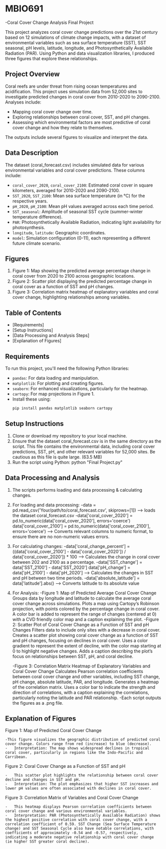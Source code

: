 # MBIO691
  -Coral Cover Change Analysis Final Project 

This project analyzes coral cover change predictions over the 21st century based on 12 simulations of climate change impacts, with a dataset of environmental variables such as sea surface temperature (SST), SST seasonal, pH levels, latitude, longitude, and Photosynthetically Available Radiation (PAR). Using Python and data visualization libraries, I produced three figures that explore these relationships.

## Project Overview
Coral reefs are under threat from rising ocean temperatures and acidification. This project uses simulation data from 52,000 sites to investigate predicted changes in coral cover from 2010-2020 to 2090-2100. Analyses include:
- Mapping coral cover change over time.
- Exploring relationships between coral cover, SST, and pH changes.
- Assessing which environmental factors are most predictive of coral cover change and how they relate to themselves.

The outputs include several figures to visualize and interpret the data.

## Data Description
The dataset (coral_forecast.csv) includes simulated data for various environmental variables and coral cover predictions. These columns include:
- `coral_cover_2020`, `coral_cover_2100`: Estimated coral cover in square kilometers, averaged for 2010-2020 and 2090-2100.
- `SST_2020`, `SST_2100`: Mean sea surface temperature (in °C) for the respective years.
- `pH_2020`, `pH_2100`: Mean pH values averaged across each time period.
- `SST_seasonal`: Amplitude of seasonal SST cycle (summer-winter temperature difference).
- `PAR`: Photosynthetically Available Radiation, indicating light availability for photosynthesis.
- `longitude`, `latitude`: Geographic coordinates.
- `model`: Simulation configuration (0-11), each representing a different future climate scenario.

## Figures
1. Figure 1: Map showing the predicted average percentage change in coral cover from 2020 to 2100 across geographic locations.
2. Figure 2: Scatter plot displaying the predicted percentage change in coral cover as a function of SST and pH changes.
3. Figure 3: Correlation matrix heatmap of explanatory variables and coral cover change, highlighting relationships among variables.

## Table of Contents
- [Requirements]
- [Setup Instructions]
- [Data Processing and Analysis Steps]
- [Explanation of Figures]

## Requirements
To run this project, you'll need the following Python libraries:
- `pandas`: For data loading and manipulation.
- `matplotlib`: For plotting and creating figures.
- `seaborn`: For enhanced visualizations, particularly for the heatmap.
- `cartopy`: For map projections in Figure 1.
- Install these using:
    ```bash
    pip install pandas matplotlib seaborn cartopy

## Setup Instructions
  1. Clone or download my repository to your local machine.
  2. Ensure that the dataset coral_forecast.csv is in the same directory as the script. This file contains the environmental data, including coral cover predictions, SST, pH, and other relevant variables for 52,000 sites. Be cautious as this file is quite large. (63.5 MB)
  3. Run the script using Python: python "Final Project.py"

## Data Processing and Analysis
  1. The scripts performs loading and data processing & calculating changes.
  2. For loading and data processing:
     -data = pd.read_csv('Your/path/to/coral_forecast.csv', skiprows=[1]) --> loads the dataset coral_forecast.csv
     -data['coral_cover_2020'] = pd.to_numeric(data['coral_cover_2020'], errors='coerce')
      data['coral_cover_2100'] = pd.to_numeric(data['coral_cover_2100'], errors='coerce') --> Converts relevant columns to numeric
       format, to ensure there are no non-numeric values errors.
  4. For calculating changes:
     -data['coral_change_percent'] = ((data['coral_cover_2100'] - data['coral_cover_2020']) / data['coral_cover_2020']) * 100
         --> Calculates the change in coral cover between 202 and 2100 as a percentage.
     -data['SST_change'] = data['SST_2100'] - data['SST_2020']
      data['pH_change'] = data['pH_2100'] - data['pH_2020'] --> Calculates the changes in SST and pH between two time periods.
     -data['absolute_latitude'] = data['latitude'].abs() --> Converts latitude to its absolute value
  6. For Analysis:
      -Figure 1: Map of Predicted Average Coral Cover Change
        	Groups data by longitude and latitude to calculate the average coral cover change across simulations.
          Plots a map using Cartopy’s Robinson projection, with points colored by the percentage change in coral cover.
	        A color bar is added to represent the range of changes (centered at 0) with a CVD friendly color map and a caption explaining the plot.
      -Figure 2: Scatter Plot of Coral Cover Change as a Function of SST and pH Changes
          Filters data to include only sites with a decrease in coral cover.
	        Creates a scatter plot showing coral cover change as a function of SST and pH changes, focusing on declines in coral cover.
	        Uses a color gradient to represent the extent of decline, with the color map starting at 0 to highlight negative changes.
	        Adds a caption describing the plot’s focus on relationships between SST, pH, and coral decline.
  
      -Figure 3: Correlation Matrix Heatmap of Explanatory Variables and Coral Cover Change
          Calculates Pearson correlation coefficients between coral cover change and other variables, including SST change, pH change, absolute latitude, PAR, and longitude.
	        Generates a heatmap of the correlation matrix.
	        Uses a color bar to indicate the strength and direction of correlations, with a caption explaining the correlations, particularly noting the latitude and PAR relationship.
       -Each script outputs the figures as a .png file. 

## Explanation of Figures

Figure 1: Map of Predicted Coral Cover Change

	-This figure visualizes the geographic distribution of predicted coral cover change. Colors range from red (increase) to blue (decrease).
	-	Interpretation: The map shows widespread declines in tropical coral cover, particularly in regions like the Indo-Pacific and Carribean. 

Figure 2: Coral Cover Change as a Function of SST and pH

	-	This scatter plot highlights the relationship between coral cover decline and changes in SST and pH.
	-	Interpretation: The plot emphasizes that higher SST increases and lower pH values are often associated with declines in coral cover.

Figure 3: Correlation Matrix of Variables and Coral Cover Change

	-	This heatmap displays Pearson correlation coefficients between coral cover change and various environmental variables.
	-	Interpretation: PAR (Photosynthetically Available Radiation) shows the highest positive correlation with coral cover change, with a correlation coefficient of 0.59. SST Change (Sea Surface Temperature change) and SST Seasonal Cycle also have notable correlations, with coefficients of approximately -0.54 and -0.57, respectively, indicating a moderate negative relationship with coral cover change (ie higher SST greater coral decline).

     
